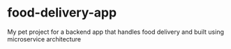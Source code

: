 # food-delivery-app
My pet project for a backend app that handles food delivery and built using microservice architecture
